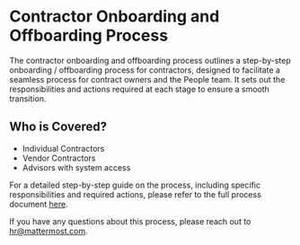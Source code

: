 # Contractor Onboarding and Offboarding Process

The contractor onboarding and offboarding process outlines a step-by-step onboarding / offboarding process for contractors, designed to facilitate a seamless process for contract owners and the People team. It sets out the responsibilities and actions required at each stage to ensure a smooth transition.

## Who is Covered?
- Individual Contractors
- Vendor Contractors
- Advisors with system access

For a detailed step-by-step guide on the process, including specific responsibilities and required actions, please refer to the full process document [here](https://docs.google.com/document/d/1wp6VFW2zDxjazpuyfmZNusjrdxAS7RFiKXoR5U8TOWY/edit).

If you have any questions about this process, please reach out to hr@mattermost.com. 

